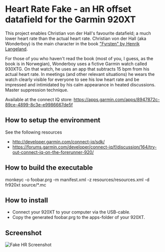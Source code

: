 # Heart Rate Fake - an HR offset datafield for the Garmin 920XT
This project enables Christian von der Hall's favourite datafield; a much lower heart rate than the actual heart rate. Christian von der Hall (aka Wonderboy) is the main character in the book ["Fyrsten" by Henrik Langeland](https://www.goodreads.com/book/show/17826227-fyrsten).

For those of you who haven't read the book (most of you, I guess, as the book is in Norwegian), Wonderboy uses a fictive Garmin watch called 930XTG. On that watch, he uses an app that subtracts 15 bpm from his actual heart rate. In meetings (and other relevant situations) he wears the watch clearly visible for everyone to see his low heart rate and be impressed and intimidated by his calm appearance in heated discussions. Master suppression technique.

Available at the connect IQ store: https://apps.garmin.com/apps/8947872c-89ce-4899-8c3e-e9986667de5f 

## How to setup the environment
See the following resources 
* http://developer.garmin.com/connect-iq/sdk/
* https://forums.garmin.com/developer/connect-iq/f/discussion/164/try-out-connect-iq-on-the-forerunner-920/

## How to build the executable
monkeyc -o foobar.prg -m manifest.xml -z resources/resources.xml -d fr920xt source/*.mc	

## How to install
* Connect your 920XT to your computer via the USB-cable.
* Copy the generated foobar.prg to the apps-folder of your 920XT.

## Screenshot
![Fake HR Screenshot](https://services.garmin.com/appsLibraryExternalServices/api/screenshots/e6b791e3-39c8-469e-9d37-a26f50e3c18f "Fake HR")

